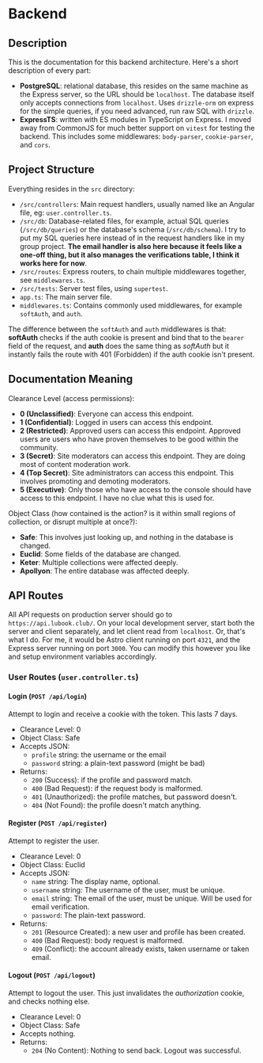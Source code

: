 # Backend

## Description

This is the documentation for this backend architecture. Here's a short description of every part:

- **PostgreSQL**: relational database, this resides on the same machine as the Express server, so the URL should be `localhost`. The database itself only accepts connections from `localhost`. Uses `drizzle-orm` on express for the simple queries, if you need advanced, run raw SQL with `drizzle`.
- **ExpressTS**: written with ES modules in TypeScript on Express. I moved away from CommonJS for much better support on `vitest` for testing the backend. This includes some middlewares: `body-parser`, `cookie-parser`, and `cors`.

## Project Structure

Everything resides in the `src` directory:

- `/src/controllers`: Main request handlers, usually named like an Angular file, eg: `user.controller.ts`.
- `/src/db`: Database-related files, for example, actual SQL queries (`/src/db/queries`) or the database's schema (`/src/db/schema`). I try to put my SQL queries here instead of in the request handlers like in my group project. **The email handler is also here because it feels like a one-off thing, but it also manages the verifications table, I think it works here for now**.
- `/src/routes`: Express routers, to chain multiple middlewares together, see `middlewares.ts`.
- `/src/tests`: Server test files, using `supertest`.
- `app.ts`: The main server file.
- `middlewares.ts`: Contains commonly used middlewares, for example `softAuth`, and `auth`.

The difference between the `softAuth` and `auth` middlewares is that: **softAuth** checks if the auth cookie is present and bind that to the `bearer` field of the request, and **auth** does the same thing as _softAuth_ but it instantly fails the route with 401 (Forbidden) if the auth cookie isn't present.

## Documentation Meaning

Clearance Level (access permissions):

- **0 (Unclassified)**: Everyone can access this endpoint.
- **1 (Confidential)**: Logged in users can access this endpoint.
- **2 (Restricted)**: Approved users can access this endpoint. Approved users are users who have proven themselves to be good within the community.
- **3 (Secret)**: Site moderators can access this endpoint. They are doing most of content moderation work.
- **4 (Top Secret)**: Site administrators can access this endpoint. This involves promoting and demoting moderators.
- **5 (Executive)**: Only those who have access to the console should have access to this endpoint. I have no clue what this is used for.

Object Class (how contained is the action? is it within small regions of collection, or disrupt multiple at once?):

- **Safe**: This involves just looking up, and nothing in the database is changed.
- **Euclid**: Some fields of the database are changed.
- **Keter**: Multiple collections were affected deeply.
- **Apollyon**: The entire database was affected deeply.

## API Routes

All API requests on production server should go to `https://api.lubook.club/`. On your local development server, start both the server and client separately, and let client read from `localhost`. Or, that's what I do. For me, it would be Astro client running on port `4321`, and the Express server running on port `3000`. You can modify this however you like and setup environment variables accordingly.

### User Routes (`user.controller.ts`)

#### Login (`POST /api/login`)

Attempt to login and receive a cookie with the token. This lasts 7 days.

- Clearance Level: 0
- Object Class: Safe
- Accepts JSON:
  - `profile` string: the username or the email
  - `password` string: a plain-text password (might be bad)
- Returns:
  - `200` (Success): if the profile and password match.
  - `400` (Bad Request): if the request body is malformed.
  - `401` (Unauthorized): the profile matches, but password doesn't.
  - `404` (Not Found): the profile doesn't match anything.

#### Register (`POST /api/register`)

Attempt to register the user.

- Clearance Level: 0
- Object Class: Euclid
- Accepts JSON:
  - `name` string: The display name, optional.
  - `username` string: The username of the user, must be unique.
  - `email` string: The email of the user, must be unique. Will be used for email verification.
  - `password`: The plain-text password.
- Returns:
  - `201` (Resource Created): a new user and profile has been created.
  - `400` (Bad Request): body request is malformed.
  - `409` (Conflict): the account already exists, taken username or taken email.

#### Logout (`POST /api/logout`)

Attempt to logout the user. This just invalidates the _authorization_ cookie, and checks nothing else.

- Clearance Level: 0
- Object Class: Safe
- Accepts nothing.
- Returns:
  - `204` (No Content): Nothing to send back. Logout was successful.
